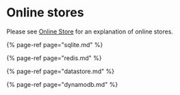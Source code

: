 # Online stores

Please see [Online Store](../../getting-started/architecture-and-components/online-store.md) for an explanation of online stores.

{% page-ref page="sqlite.md" %}

{% page-ref page="redis.md" %}

{% page-ref page="datastore.md" %}

{% page-ref page="dynamodb.md" %}
